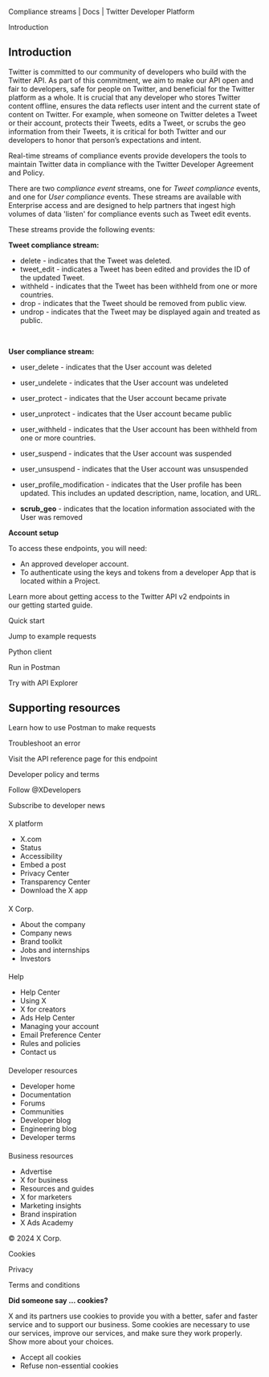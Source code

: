 



Compliance streams | Docs | Twitter Developer Platform 





































































































Introduction



Introduction
------------


Twitter is committed to our community of developers who build with the Twitter API. As part of this commitment, we aim to make our API open and fair to developers, safe for people on Twitter, and beneficial for the Twitter platform as a whole. It is crucial that any developer who stores Twitter content offline, ensures the data reflects user intent and the current state of content on Twitter. For example, when someone on Twitter deletes a Tweet or their account, protects their Tweets, edits a Tweet, or scrubs the geo information from their Tweets, it is critical for both Twitter and our developers to honor that person’s expectations and intent.


Real-time streams of compliance events provide developers the tools to maintain Twitter data in compliance with the Twitter Developer Agreement and Policy. 


There are two c*ompliance event* streams, one for *Tweet compliance* events, and one for *User compliance* events. These streams are available with Enterprise access and are designed to help partners that ingest high volumes of data 'listen' for compliance events such as Tweet edit events.


These streams provide the following events: 


**Tweet compliance stream:**


* delete - indicates that the Tweet was deleted.
* tweet\_edit - indicates a Tweet has been edited and provides the ID of the updated Tweet.
* withheld - indicates that the Tweet has been withheld from one or more countries.
* drop - indicates that the Tweet should be removed from public view.
* undrop - indicates that the Tweet may be displayed again and treated as public.


 


**User compliance stream:**  




* user\_delete - indicates that the User account was deleted
* user\_undelete - indicates that the User account was undeleted
* user\_protect - indicates that the User account became private
* user\_unprotect - indicates that the User account became public
* user\_withheld - indicates that the User account has been withheld from one or more countries.
* user\_suspend - indicates that the User account was suspended
* user\_unsuspend - indicates that the User account was unsuspended
* user\_profile\_modification - indicates that the User profile has been updated. This includes an updated description, name, location, and URL.


* ****scrub\_geo**** - indicates that the location information associated with the User was removed
















**Account setup**


To access these endpoints, you will need:


* An approved developer account.
* To authenticate using the keys and tokens from a developer App that is located within a Project.


Learn more about getting access to the Twitter API v2 endpoints in our getting started guide.












Quick start


Jump to example requests


Python client


Run in Postman


Try with API Explorer











Supporting resources
--------------------






Learn how to use Postman to make requests


Troubleshoot an error


Visit the API reference page for this endpoint



















Developer policy and terms


Follow @XDevelopers


Subscribe to developer news












#### 
 X platform


* X.com
* Status
* Accessibility
* Embed a post
* Privacy Center
* Transparency Center
* Download the X app




#### 
 X Corp.


* About the company
* Company news
* Brand toolkit
* Jobs and internships
* Investors




#### 
 Help


* Help Center
* Using X
* X for creators
* Ads Help Center
* Managing your account
* Email Preference Center
* Rules and policies
* Contact us




#### 
 Developer resources


* Developer home
* Documentation
* Forums
* Communities
* Developer blog
* Engineering blog
* Developer terms




#### 
 Business resources


* Advertise
* X for business
* Resources and guides
* X for marketers
* Marketing insights
* Brand inspiration
* X Ads Academy









 © 2024 X Corp.
 


Cookies


Privacy


Terms and conditions






















**Did someone say … cookies?**  
  


 X and its partners use cookies to provide you with a better, safer and
 faster service and to support our business. Some cookies are necessary to use
 our services, improve our services, and make sure they work properly.
 Show more about your choices.


 




* Accept all cookies
* Refuse non-essential cookies
















